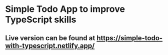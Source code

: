 # Simple Todo App to improve TypeScript skills

## Live version can be found at https://simple-todo-with-typescript.netlify.app/
